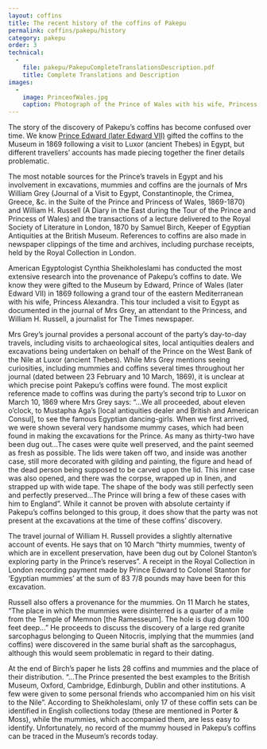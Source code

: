 ```yaml
---
layout: coffins
title: The recent history of the coffins of Pakepu
permalink: coffins/pakepu/history
category: pakepu
order: 3
technical:
  -
    file: pakepu/PakepuCompleteTranslationsDescription.pdf
    title: Complete Translations and Description
images:
  -
    image: PrinceofWales.jpg
    caption: Photograph of the Prince of Wales with his wife, Princess Alexandra, in 1863.
---
```


The story of the discovery of Pakepu’s coffins has become confused over time. We know [Prince Edward (later Edward VII)](/images/pakepu/PrinceofWales.jpg) gifted the coffins to the Museum in 1869 following a visit to Luxor (ancient Thebes) in Egypt, but different travellers’ accounts has made piecing together the finer details problematic.

The most notable sources for the Prince’s travels in Egypt and his involvement in excavations, mummies and coffins are the journals of Mrs William Grey (Journal of a Visit to Egypt, Constantinople, the Crimea, Greece, &c. in the Suite of the Prince and Princess of Wales, 1869-1870) and William H. Russell (A Diary in the East during the Tour of the Prince and Princess of Wales) and the transactions of a lecture delivered to the Royal Society of Literature in London, 1870 by Samuel Birch, Keeper of Egyptian Antiquities at the British Museum. References to coffins are also made in newspaper clippings of the time and archives, including purchase receipts, held by the Royal Collection in London.

American Egyptologist Cynthia Sheikholeslami has conducted the most extensive research into the provenance of Pakepu’s coffins to date. We know they were gifted to the Museum by Edward, Prince of Wales (later Edward VII) in 1869 following a grand tour of the eastern Mediterranean with his wife, Princess Alexandra. This tour included a visit to Egypt as documented in the journal of Mrs Grey, an attendant to the Princess, and William H. Russell, a journalist for The Times newspaper.

Mrs Grey’s journal provides a personal account of the party’s day-to-day travels, including visits to archaeological sites, local antiquities dealers and excavations being undertaken on behalf of the Prince on the West Bank of the Nile at Luxor (ancient Thebes). While Mrs Grey mentions seeing curiosities, including mummies and coffins several times throughout her journal (dated between 23 February and 10 March, 1869), it is unclear at which precise point Pakepu’s coffins were found. The most explicit reference made to coffins was during the party’s second trip to Luxor on March 10, 1869 where Mrs Grey says: “…We all proceeded, about eleven o’clock, to Mustapha Aga’s [local antiquities dealer and British and American Consul], to see the famous Egyptian dancing-girls. When we first arrived, we were shown several very handsome mummy cases, which had been found in making the excavations for the Prince. As many as thirty-two have been dug out…The cases were quite well preserved, and the paint seemed as fresh as possible. The lids were taken off two, and inside was another case, still more decorated with gilding and painting, the figure and head of the dead person being supposed to be carved upon the lid. This inner case was also opened, and there was the corpse, wrapped up in linen, and strapped up with wide tape. The shape of the body was still perfectly seen and perfectly preserved…The Prince will bring a few of these cases with him to England”. While it cannot be proven with absolute certainty if Pakepu’s coffins belonged to this group, it does show that the party was not present at the excavations at the time of these coffins’ discovery.

The travel journal of William H. Russell provides a slightly alternative account of events. He says that on 10 March “thirty mummies, twenty of which are in excellent preservation, have been dug out by Colonel Stanton’s exploring party in the Prince’s reserves”. A receipt in the Royal Collection in London recording payment made by Prince Edward to Colonel Stanton for ‘Egyptian mummies’ at the sum of 83 7/8 pounds may have been for this excavation.

Russell also offers a provenance for the mummies. On 11 March he states, “The place in which the mummies were disinterred is a quarter of a mile from the Temple of Memnon [the Ramesseum]. The hole is dug down 100 feet deep…” He proceeds to discuss the discovery of a large red granite sarcophagus belonging to Queen Nitocris, implying that the mummies (and coffins) were discovered in the same burial shaft as the sarcophagus, although this would seem problematic in regard to their dating.

At the end of Birch’s paper he lists 28 coffins and mummies and the place of their distribution. “…The Prince presented the best examples to the British Museum, Oxford, Cambridge, Edinburgh, Dublin and other institutions. A few were given to some personal friends who accompanied him on his visit to the Nile”. According to Sheikholeslami, only 17 of these coffin sets can be identified in English collections today (these are mentioned in Porter & Moss), while the mummies, which accompanied them, are less easy to identify. Unfortunately, no record of the mummy housed in Pakepu’s coffins can be traced in the Museum’s records today.
